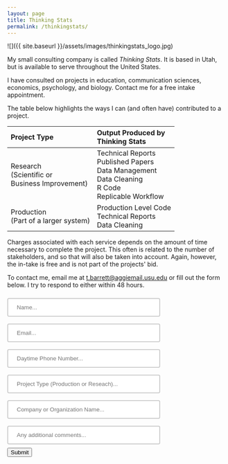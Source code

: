 ```yaml
---
layout: page
title: Thinking Stats
permalink: /thinkingstats/
---
```


![]({{ site.baseurl }}/assets/images/thinkingstats_logo.jpg)

My small consulting company is called *Thinking Stats*. It is based in Utah, but is available to serve throughout the United States.

I have consulted on projects in education, communication sciences, economics, psychology, and biology. Contact me for a free intake appointment.

The table below highlights the ways I can (and often have) contributed to a project.

<table>
 <thead>
  <tr>
   <th style="text-align:left;"> Project Type </th>
   <th style="text-align:left;"> Output Produced by<br>Thinking Stats </th>
  </tr>
 </thead>
<tbody>
  <tr>
   <td style="text-align:left;"> Research <br> (Scientific or <br>Business Improvement)</td>
   <td style="text-align:left;"> Technical Reports<br>Published Papers<br>Data Management<br>Data Cleaning<br>R Code<br>Replicable Workflow </td>
  </tr>
  <tr>
   <td style="text-align:left;"> Production <br> (Part of a larger system)</td>
   <td style="text-align:left;"> Production Level Code<br>Technical Reports<br>Data Cleaning </td>
  </tr>
</tbody>
</table>

Charges associated with each service depends on the amount of time necessary to complete the project. This often is related to the number of stakeholders, and so that will also be taken into account. Again, however, the in-take is free and is not part of the projects' bid. 

To contact me, email me at <t.barrett@aggiemail.usu.edu> or fill out the form below. I try to respond to either within 48 hours.

<div id="formdiv">
<form name="gform" id="gform" enctype="text/plain" action="https://docs.google.com/forms/d/e/1FAIpQLSeM_ttqtQXmCcawVZfYJ__3PqLt8LxPJClW5y_Rkp8kkV0mzQ/formResponse?" target="hidden_iframe" onclick="submitted=true;">
  <input type="text" name="entry.1906098226" id="entry.1906098226" placeholder="Name..." required><br>
  <input type="text" name="entry.815077072" id = "entry.815077072" placeholder="Email..." required><br>
  <input type="text" name="entry.1692136309" id = "entry.1692136309" placeholder="Daytime Phone Number..." ><br>
  <input type="text" name="entry.830671445" id = "entry.830671445" placeholder="Project Type (Production or Reseach)..." ><br>
  <input type="text" name="entry.126928977" id = "entry.126928977" placeholder="Company or Organization Name..."><br>
  <input type="text" name="entry.1522113980" id = "entry.1522113980" placeholder="Any additional comments..."><br>
  <input type="button" onclick="ReplaceForm()" value="Submit">
</form>
</div>

<iframe name="hidden_iframe" id="hidden_iframe" style="display:none;" onload="if(submitted) {}"></iframe>

<div id="for_replacement" style="display:none;">
<b>Your request has been processed.</b><br>
Expect to hear from me within 48-72 hours.
</div>

<script type="text/javascript">
function ReplaceForm()
{
// Three places to customize:

// Specify the id of the form.
var IDofForm = "gform";

// Specify the id of the div containing the form.
var IDofDivWithForm = "formdiv";

// Specify the id of the div with the content to replace the form with.
var IDforReplacement = "for_replacement";

// End of customizations.

// This line submits the form. (If Ajax processed, call Ajax function, instead.)
document.getElementById(IDofForm).submit();

// This replaces the form with the replacement content.
document.getElementById(IDofDivWithForm).innerHTML = document.getElementById(IDforReplacement).innerHTML;
}
</script>




<style>
form {
  /* Just to center the form on the page */
  margin: 0 auto;
}

form div + div {
  margin-top: 1em;
}

label {
  /* To make sure that all labels have the same size and are properly aligned */
  display: inline-block;
  width: 90px;
  text-align: right;
}

input[type=text] {
    width: 70%;
    padding: 12px 20px;
    margin: 8px 0;
    box-sizing: border-box;
    -webkit-transition: width 0.4s ease-in-out;
    transition: width 0.4s ease-in-out;
    border: 2px solid #ccc;
    border-radius: 4px;
}

input[type=text]:focus {
    width: 100%;
}

textarea {
    width: 100%;
    height: 150px;
    padding: 12px 20px;
    box-sizing: border-box;
    border: 2px solid #ccc;
    border-radius: 4px;
    background-color: #f8f8f8;
    resize: none;
}

#button {
    display: block;
    width:150px;
    margin:10px auto;
    padding:7px 13px;
    text-align:center;
    background:#D35400;
    font-size:20px;
    font-family: 'Helvetica', serif;
    color:#ffffff;
    white-space: nowrap;
    box-sizing: border-box;
    -webkit-box-sizing: border-box;
    -moz-box-sizing: border-box;

}

#button:active {
    vertical-align: top;
    padding-top: 8px;
}

.one a {
    text-decoration: none;
}
</style>
